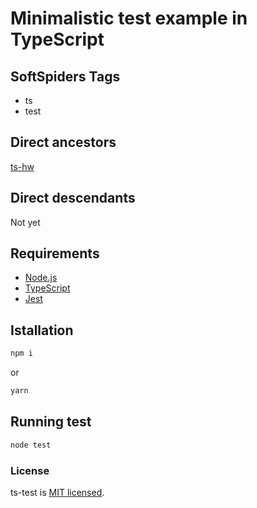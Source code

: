 # Minimalistic test example in TypeScript

## SoftSpiders Tags

* ts
* test

## Direct ancestors

[ts-hw](https://github.com/softspider/ts-hw)

## Direct descendants

Not yet

## Requirements

* [Node.js](https://nodejs.org/en/download/package-manager/)
* [TypeScript](https://www.typescriptlang.org/)
* [Jest](https://jestjs.io/)

## Istallation

```sh
npm i
```
or

```sh
yarn
```

## Running test

```sh
node test
```

### License

ts-test is [MIT licensed](./LICENSE).
